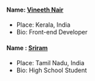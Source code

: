 #### Name: [Vineeth Nair](https://github.com/vineeth-nair)
- Place: Kerala, India
- Bio: Front-end Developer

#### Name : [Sriram](https://github.com/sriramdasavage)
- Place: Tamil Nadu, India
- Bio: High School Student
